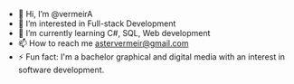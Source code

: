 - 👋 Hi, I’m @vermeirA
- 👀 I’m interested in Full-stack Development
- 🌱 I’m currently learning C#, SQL, Web development
- 📫 How to reach me
      astervermeir@gmail.com   
- ⚡ Fun fact: I'm a bachelor graphical and digital media with an interest in software development.

<!---
vermeirA/vermeirA is a ✨ special ✨ repository because its `README.md` (this file) appears on your GitHub profile.
You can click the Preview link to take a look at your changes.
--->

